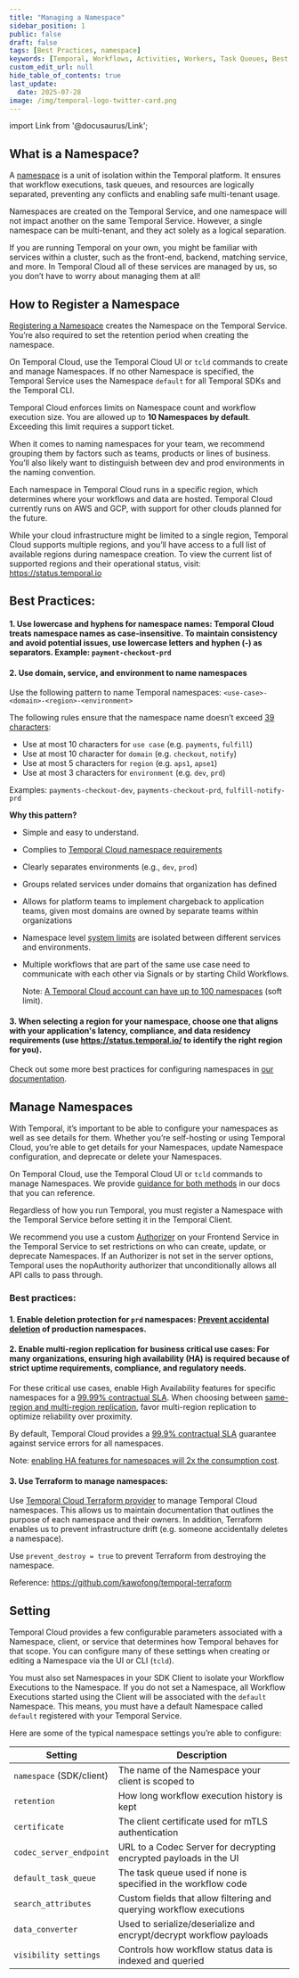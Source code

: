 ```yaml
---
title: "Managing a Namespace"
sidebar_position: 1
public: false
draft: false
tags: [Best Practices, namespace]
keywords: [Temporal, Workflows, Activities, Workers, Task Queues, Best Practices, namespace]
custom_edit_url: null
hide_table_of_contents: true
last_update:
  date: 2025-07-28
image: /img/temporal-logo-twitter-card.png
---
```


import Link from '@docusaurus/Link';

## What is a Namespace?

A [namespace](https://docs.temporal.io/namespaces) is a unit of isolation within the Temporal platform. It ensures that workflow executions, task queues, and resources are logically separated, preventing any conflicts and enabling safe multi-tenant usage.

Namespaces are created on the Temporal Service, and one namespace will not impact another on the same Temporal Service. However, a single namespace can be multi-tenant, and they act solely as a logical separation. 

If you are running Temporal on your own, you might be familiar with services within a cluster, such as the front-end, backend, matching service, and more. In Temporal Cloud all of these services are managed by us, so you don’t have to worry about managing them at all!

## How to Register a Namespace

[Registering a Namespace](https://docs.temporal.io/namespaces#registration) creates the Namespace on the Temporal Service. You’re also required to set the retention period when creating the namespace. 

On Temporal Cloud, use the Temporal Cloud UI or `tcld` commands to create and manage Namespaces. If no other Namespace is specified, the Temporal Service uses the Namespace `default` for all Temporal SDKs and the Temporal CLI. 

Temporal Cloud enforces limits on Namespace count and workflow execution size. You are allowed up to **10 Namespaces by default**. Exceeding this limit requires a support ticket. 

When it comes to naming namespaces for your team, we recommend grouping them by factors such as teams, products or lines of business. You’ll also likely want to distinguish between dev and prod environments in the naming convention.

Each namespace in Temporal Cloud runs in a specific region, which determines where your workflows and data are hosted. Temporal Cloud currently runs on AWS and GCP, with support for other clouds planned for the future. 

While your cloud infrastructure might be limited to a single region, Temporal Cloud supports multiple regions, and you’ll have access to a full list of available regions during namespace creation. To view the current list of supported regions and their operational status, visit: https://status.temporal.io

## Best Practices:

#### 1. Use lowercase and hyphens for namespace names: Temporal Cloud treats namespace names as case-insensitive. To maintain consistency and avoid potential issues, use lowercase letters and hyphen (-) as separators. Example: `payment-checkout-prd`

#### 2. Use domain, service, and environment to name namespaces
Use the following pattern to name Temporal namespaces: `<use-case>-<domain>-<region>-<environment>`
    
  The following rules ensure that the namespace name doesn’t exceed [39 characters](https://docs.temporal.io/cloud/namespaces#temporal-cloud-namespace-name):
  - Use at most 10 characters for `use case` (e.g. `payments`, `fulfill`)
  - Use at most 10 character for `domain` (e.g. `checkout`, `notify`)
  - Use at most 5 characters for `region` (e.g. `aps1`, `apse1`)
  - Use at most 3 characters for `environment` (e.g. `dev`, `prd`)

  Examples: `payments-checkout-dev`, `payments-checkout-prd`, `fulfill-notify-prd`

**Why this pattern?**
- Simple and easy to understand.
- Complies to [Temporal Cloud namespace requirements](https://docs.temporal.io/cloud/namespaces#temporal-cloud-namespace-name)
- Clearly separates environments (e.g., `dev`, `prod`)
- Groups related services under domains that organization has defined
- Allows for platform teams to implement chargeback to application teams, given most domains are owned by separate teams within organizations 
- Namespace level [system limits](https://docs.temporal.io/cloud/limits#namespace-level) are isolated between different services and environments.
- Multiple workflows that are part of the same use case need to communicate with each other via Signals or by starting Child Workflows.

  Note: [A Temporal Cloud account can have up to 100 namespaces](https://docs.temporal.io/cloud/limits#namespaces) (soft limit).

#### 3. When selecting a region for your namespace, choose one that aligns with your application's latency, compliance, and data residency requirements (use https://status.temporal.io/ to identify the right region for you).

  Check out some more best practices for configuring namespaces in [our documentation](https://docs.temporal.io/cloud/namespaces#general-guidance). 

## Manage Namespaces

With Temporal, it’s important to be able to configure your namespaces as well as see details for them. Whether you’re self-hosting or using Temporal Cloud, you’re able to get details for your Namespaces, update Namespace configuration, and deprecate or delete your Namespaces.

On Temporal Cloud, use the Temporal Cloud UI or `tcld` commands to manage Namespaces. We provide [guidance for both methods](https://docs.temporal.io/cloud/namespaces#manage-namespaces) in our docs that you can reference. 

Regardless of how you run Temporal, you must register a Namespace with the Temporal Service before setting it in the Temporal Client. 

We recommend you use a custom [Authorizer](https://docs.temporal.io/self-hosted-guide/security#authorizer-plugin) on your Frontend Service in the Temporal Service to set restrictions on who can create, update, or deprecate Namespaces. If an Authorizer is not set in the server options, Temporal uses the nopAuthority authorizer that unconditionally allows all API calls to pass through.

### Best practices: 

#### 1. Enable deletion protection for `prd` namespaces: [Prevent accidental deletion](https://docs.temporal.io/cloud/namespaces#delete-protection) of production namespaces.

#### 2. Enable multi-region replication for business critical use cases: For many organizations, ensuring high availability (HA) is required because of strict uptime requirements, compliance, and regulatory needs. 

  For these critical use cases, enable High Availability features for specific namespaces for a [99.99% contractual SLA](https://docs.temporal.io/cloud/high-availability#high-availability-features). When choosing between [same-region and multi-region replication](https://docs.temporal.io/cloud/high-availability/how-it-works#deployment-options), favor multi-region replication to optimize reliability over proximity.

  By default, Temporal Cloud provides a [99.9% contractual SLA](https://docs.temporal.io/cloud/high-availability) guarantee against service errors for all namespaces. 

  Note: [enabling HA features for namespaces will 2x the consumption cost](https://docs.temporal.io/cloud/pricing#high-availability-features).

#### 3. Use Terraform to manage namespaces:
Use [Temporal Cloud Terraform provider](https://docs.temporal.io/production-deployment/cloud/terraform-provider) to manage Temporal Cloud namespaces. This allows us to maintain documentation that outlines the purpose of each namespace and their owners. In addition, Terraform enables us to prevent infrastructure drift (e.g. someone accidentally deletes a namespace). 

  Use `prevent_destroy = true` to prevent Terraform from destroying the namespace. 

  Reference: https://github.com/kawofong/temporal-terraform 

## Setting

Temporal Cloud provides a few configurable parameters associated with a Namespace, client, or service that determines how Temporal behaves for that scope. You can configure many of these settings when creating or editing a Namespace via the UI or CLI (`tcld`).

You must also set Namespaces in your SDK Client to isolate your Workflow Executions to the Namespace. If you do not set a Namespace, all Workflow Executions started using the Client will be associated with the `default` Namespace. This means, you must have a default Namespace called `default` registered with your Temporal Service.

Here are some of the typical namespace settings you’re able to configure:

| Setting | Description |
|---------|-------------|
| `namespace` (SDK/client) | The name of the Namespace your client is scoped to |
| `retention` | How long workflow execution history is kept |
| `certificate` | The client certificate used for mTLS authentication |
| `codec_server_endpoint` | URL to a Codec Server for decrypting encrypted payloads in the UI |
| `default_task_queue` | The task queue used if none is specified in the workflow code |
| `search_attributes` | Custom fields that allow filtering and querying workflow executions |
| `data_converter` | Used to serialize/deserialize and encrypt/decrypt workflow payloads |
| `visibility settings` | Controls how workflow status data is indexed and queried |








